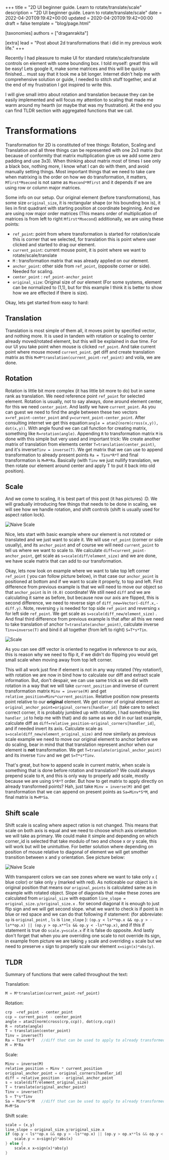 +++
title = "2D UI beginner guide. Learn to rotate/translate/scale"
description = "2D UI beginner guide. Learn to rotate/translate/scale"
date = 2022-04-20T09:19:42+00:00
updated = 2020-04-20T09:19:42+00:00
draft = false
template = "blog/page.html"

[taxonomies]
authors = ["draganrakita"]

[extra]
lead = "Post about 2d transformations that i did in my previous work life."
+++

Recently I had pleasure to make UI for standard rotate/scale/translate controls on element with some bounding box. I told myself: great! this will be easy! Lets google it, make some matrices and this will be quickly finished... must say that it took me a bit longer. Internet didn't help me with comprehensive solution or guide, I needed to stitch stuff together, and at the end of my frustration I got inspired to write this.

I will give small intro about rotation and translation because they can be easily implemented and will focus my attention to scaling that made me warm around my hearth (or maybe that was my frustration). At the end you can find TLDR section with aggregated functions that we call.

# Transformations

Transformation for 2D is constituted of tree things: Rotation, Scaling and Translation and all three things can be represented with one 2x3 matrix (but because of conformity that matrix multiplication give us we add some zero padding and use 3x3). When thinking about matrix most of times I see only a black box, nothing more, I know what I can do with them, and avoid manually setting things. Most important things that we need to take care when matrixing is the order on how we do transformation, it matters, `Mfirst*Msecond` is not same as `Msecond*Mfirst` and it depends if we are using row or column major matrices.

Some info on our setup. Our original element (before transformations), has some size `original_size`, it is rectangular shape (or his bounding box is), it lies in first quadrant with starting position at coordinate beginning. And we are using row major order matrices (This means order of multiplication of matrices is from left to right `Mfirst*Msecond`) additionally, we are using these points:

* `ref_point`: point from where transformation is started for rotation/scale this is corner that we selected, for translation this is point where user clicked and started to drag our element.
* `current_point`: current mouse point, it is point where we want to rotate/scale/translate
* `M` : transformation matrix that was already applied on our element.
* `anchor_point`: other side from `ref_point`, (opposite corner or side). Needed for scaling.
* `center_point` : `ref_point-anchor_point`
* `original_size`: Original size of our element (For some systems, element can be normalized to (1,1), but for this example I think it is better to show how we are effected if there is size).

Okay, lets get started from easy to hard:

## Translation

Translation is most simple of them all, it moves point by specified vector, and nothing more. It is used in tandem with rotation or scaling to center already moved/rotated element, but this will be explained in due time. For our UI you take point when mouse is clicked `ref_point`. And take current point where mouse moved `current_point`. get diff and create translation matrix as this `M=M*translation(current_point-ref_point)` and voila, we are done.

## Rotation

Rotation is little bit more complex (it has little bit more to do) but in same rank as translation. We need reference point `ref_point` for selected element. Rotation is usually, not to say always, done around element center, for this we need `center_point`. And lastly we have `current_point`. As you can guest we need to find the angle between these two vectors `x=ref_point-center_point` and `y=current_point-center_point`. After consulting internet we get this equation:`angle = atan2(norm(cross(x,y)), dot(x,y))`. With angle found we can call function for creating matrix, something like `R=rotation(angle)`. Appending `R` to transformation matrix `M` is done with this simple but very used and important trick: We create another matrix of translation from elements center `T=translation(center_point)`, and it's inverse`Tinv = inverse(T)`. We get matrix that we can use to append transformation to already present points `Ra = Tinv*R*T` and final transformation is `M=M*Ra`. Basically (with `Tinv` we just nullify translation, we then rotate our element around center and apply T to put it back into old position).

## Scale

And we come to scaling, it is best part of this post (it has pictures) :D. We will gradually introducing few things that needs to be done in scaling, we will see how we handle rotation, and shift controls (shift is usually used for aspect ration lock).

![Naive Scale](./naive_scale.png)

Nice, lets start with basic example where our element is not rotated or translated and we just want to scale it. We will use `ref_point` (corner or side usually), and its `anchor_point` and of course we will need `current_point` to tell us where we want to scale to. We calculate `diff=current_point-anchor_point`, get scale as `s=scale(diff/element_size)` and we are done, we have scale matrix that can add to our transformation.

Okay, lets now look on example where we want to take top left corner `ref_point` ( you can follow picture below), in that case our `anchor_point` is positioned at bottom and if we want to scale it properly, to top and left. First difference from previous example is that we will need to move our object so that `anchor_point` is in `(0.0)` coordinate! We still need `diff` and we are calculating it same as before, but because now our axis are flipped, this is second difference, we need to reverse sign of `diff_new=Vector(-diff.x,-diff.y)`. Note, reversing `y` is needed for top side `ref_point` and reversing `x` for left side `ref_point`. We get scale as `s=scale(diff_new/element_size)` . And final third difference from previous example is that after all this we need to take translation of anchor `T=translate(anchor_point)`, calculate inverse `Tinv=inverse(T)` and bind it all together (from left to right) `S=T*s*Tin`.

![Scale](./scale.png)

As you can see diff vector is oriented to negative in reference to our axis, this is reason why we need to flip it, if we didn't do flipping you would get small scale when moving away from top left corner.

This will all work just fine if element is not in any way rotated (Yey rotation!), with rotation we are now in bind how to calculate our diff and extract scale information. But, don't despair, we can use same trick as we did with rotation in a way that we will take `current_position` and inverse of current transformation matrix `Minv = inverse(M)` and get `relative_position=Minv*current_position`. Relative position now presents point relative to our **original** element. We get corner of original element as: `original_anchor_point=original_corners[handler_id]` (take care to select correct corner, it is probably jumbled up with rotation, I had something like `handler_id` to help me with that) and do same as we did in our last example, calculate diff as `diff=relative_position-original_corners[handler_id]`, and if needed invert its axis. Calculate scale as `s=scale(diff_new/element_original_size)` and now similarly as previous scale example we need to move our original element to anchor before we do scaling, bear in mind that that translation represent anchor when our element is **not** transformation. We get `T=translate(original_anchor_point)` and its inverse `Tinv` and we get `S=T*s*Tinv`.

That's great, but how to append scale in current matrix, when scale is something that is done before rotation and translation? We could always prepend scale to `M`, and this is only way to properly add scale, mostly because we are using `S*R*T` order. But how to get matrix to apply directly on already transformed points? Hah, just take `Minv = inverse(M)` and get transformation that we can append on present points as `Sa=Minv*S*M`, and final matrix is `M=M*Sa`.

## Shift scale

Shift scale is scaling where aspect ration is not changed. This means that scale on both axis is equal and we need to choose which axis orientation we will take as primary. We could make it simple and depending on which corner_id is selected that take modulo of two and chose x or y scale, this will work but will be unintuitive. For better solution where depending on position of mouse relative to diagonal of element we will get smother transition between x and y orientation. See picture below:

![Naive Scale](./shyft_scale.png)

With transparent colors we can see zones where we want to take only `x` ( blue color) or take only `y` (marked with red). As noticeable our object is in original position that means our `original_points` is calculated same as in example with rotated object. Slope of diagonals that make these zones are calculated from `original_size` with equation `line_slope = original_size.y/original_size.x` . for second diagonal it is enough to just flip sign and we will get second slope. what we want to check is if point is in blue or red space and we can do that following if statement: (for abbreviate: `op` is `original_point` , `ls` is `line_slope` ): `(op.y < ls**op.x && op.y > -ls**op.x) || (op.y > op.x**ls && op.y < -ls**op.x)`, and if this if statement is true do `scale.y=scale.x` if it is false do opposite. And lastly don't forget that when you are overriding one scale to not override its sign, in example from picture we are taking `y` scale and overriding `x` scale but we need to preserve `x` sign to properly scale our element `x=sign(x)*abs(y)`.

## TLDR

Summary of functions that were called throughout the text:

Translation:
```rust
M = M*translation(current_point-ref_point)
```

Rotation:
```rust
crp  =ref_point - center_point
ccp = current_point - center_point
angle = atan2(norm(cross(crp,ccp)), dot(crp,ccp))
R = rotate(angle)
T = translation(center_point)
Tinv = inverse(T)
Ra = Tinv*R*T	//diff that can be used to apply to already transformed points
M = M*Ra
```

Scale:
```rust
Minv = inverse(M)
relative_position = Minv * current_position
original_anchor_point = original_corners[handler_id]
diff = relative_position - original_anchor_point
s = scale(diff/element_original_size)
T = translate(original_anchor_point)
Tinv = inverse(T)
S = T*s*Tinv
Sa = Minv*S*M	//diff that can be used to apply to already transformed points
M=M*Sa
```

Shift scale:
```rust
scale = (x,y)
line_slope = original_size.y/original_size.x
if (op.y < ls**op.x && op.y > -ls**op.x) || (op.y > op.x**ls && op.y < -ls**op.x) {
	scale.y = x=sign(y)*abs(x)
} else {
	scale.x x=sign(x)*abs(y)
}
```